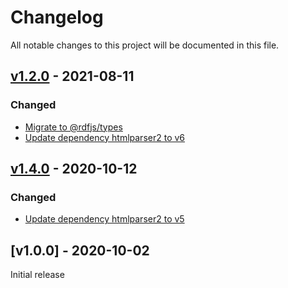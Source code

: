 # Changelog
All notable changes to this project will be documented in this file.

<a name="v1.2.0"></a>
## [v1.2.0](https://github.com/rubensworks/microdata-rdf-streaming-parser.js/compare/v1.1.0...v1.2.0) - 2021-08-11

### Changed
* [Migrate to @rdfjs/types](https://github.com/rubensworks/microdata-rdf-streaming-parser.js/commit/c23b9384e7301a322e2ec738660cb72c189b59c5)
* [Update dependency htmlparser2 to v6](https://github.com/rubensworks/microdata-rdf-streaming-parser.js/commit/52043323f08c59c69329aa2934ca90eba318cf94)

<a name="v1.4.0"></a>
## [v1.4.0](https://github.com/rubensworks/microdata-rdf-streaming-parser.js/compare/v1.3.0...v1.4.0) - 2020-10-12

### Changed
* [Update dependency htmlparser2 to v5](https://github.com/rubensworks/microdata-rdf-streaming-parser.js/commit/2b89e7ae7e1a839fd5170a352aeb8ad8bbb50447)

<a name="v1.0.0"></a>
## [v1.0.0] - 2020-10-02

Initial release
